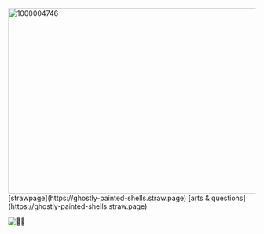 <img width="736" height="377" alt="1000004746" src="https://github.com/user-attachments/assets/d2093a07-b010-4703-acf3-e06079252721" />
 [strawpage](https://ghostly-painted-shells.straw.page)
[arts & questions](https://ghostly-painted-shells.straw.page)

![🎰👻 ](https://komarev.com/ghpvc/?username=GAMBLEGHOST&color=9AC5F6&style=flat&label=🎰👻 )



